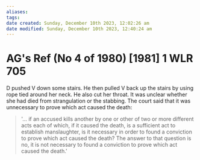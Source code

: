 ```yaml
---
aliases: 
tags: 
date created: Sunday, December 10th 2023, 12:02:26 am
date modified: Sunday, December 10th 2023, 12:40:24 am
---
```


# AG's Ref (No 4 of 1980) [1981] 1 WLR 705

D pushed V down some stairs. He then pulled V back up the stairs by using rope tied around her neck. He also cut her throat. It was unclear whether she had died from strangulation or the stabbing. The court said that it was unnecessary to prove which act caused the death:

> '… if an accused kills another by one or other of two or more different acts each of which, if it caused the death, is a sufficient act to establish manslaughter, is it necessary in order to found a conviction to prove which act caused the death? The answer to that question is no, it is not necessary to found a conviction to prove which act caused the death.'
